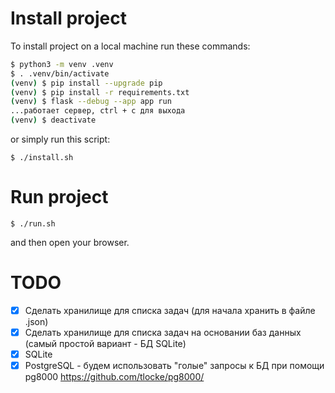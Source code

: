 # Install project

To install project on a local machine run these commands:
```bash
$ python3 -m venv .venv
$ . .venv/bin/activate
(venv) $ pip install --upgrade pip
(venv) $ pip install -r requirements.txt
(venv) $ flask --debug --app app run
...работает сервер, ctrl + c для выхода
(venv) $ deactivate
```

or simply run this script:
```
$ ./install.sh
```

# Run project
```
$ ./run.sh
```

and then  open your browser.

# TODO
- [x] Сделать хранилище для списка задач (для начала хранить в файле .json)
- [x] Сделать хранилище для списка задач на основании баз данных (самый простой вариант - БД SQLite)
- [x] SQLite
- [x] PostgreSQL - будем использовать "голые" запросы к БД при помощи pg8000 https://github.com/tlocke/pg8000/
